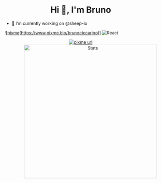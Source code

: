 
<h1 align="center">Hi 👋, I'm Bruno</h1>


- 🔭 I’m currently working on @sheep-io

![[pixme](https://img.shields.io/badge/donate%20on-pixme-1C1E26?style=for-the-badge&labelColor=1C1E26&color=28f4f4)(https://www.pixme.bio/brunociccarino)] ![React](https://img.shields.io/badge/react-%2320232a.svg?style=for-the-badge&logo=react&logoColor=%2361DAFB)
<p align="center">
  <!-- PixMe -->
  <a href="https://www.pixme.bio/brunociccarino" target="_blank" rel="noopener noreferrer">
    <img alt="pixme url" src="https://img.shields.io/badge/donate%20on-pixme-1C1E26?style=for-the-badge&labelColor=1C1E26&color=28f4f4"/>
  </a> 

<img src="https://metrics.lecoq.io/BrunoCiccarino?template=classic&base.community=0&base.repositories=0&languages=1&base=header%2C%20activity%2C%20community%2C%20repositories%2C%20metadata&base.indepth=false&base.hireable=false&base.skip=false&languages=false&languages.limit=8&languages.threshold=0%25&languages.other=false&languages.colors=github&languages.sections=most-used&languages.indepth=false&languages.analysis.timeout=15&languages.analysis.timeout.repositories=7.5&languages.categories=markup%2C%20programming&languages.recent.categories=markup%2C%20programming&languages.recent.load=300&languages.recent.days=14&config.timezone=Brazil%2FRome&config.octicon=true" alt="Stats" width="440" align="right">
